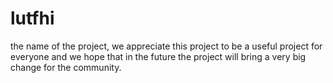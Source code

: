 # lutfhi
the name of the project, we appreciate this project to be a useful project for everyone and we hope that in the future the project will bring a very big change for the community.
